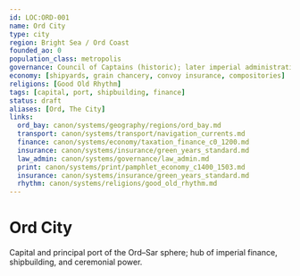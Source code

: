 ```yaml
---
id: LOC:ORD-001
name: Ord City
type: city
region: Bright Sea / Ord Coast
founded_ao: 0
population_class: metropolis
governance: Council of Captains (historic); later imperial administration
economy: [shipyards, grain chancery, convoy insurance, compositories]
religions: [Good Old Rhythm]
tags: [capital, port, shipbuilding, finance]
status: draft
aliases: [Ord, The City]
links:
  ord_bay: canon/systems/geography/regions/ord_bay.md
  transport: canon/systems/transport/navigation_currents.md
  finance: canon/systems/economy/taxation_finance_c0_1200.md
  insurance: canon/systems/insurance/green_years_standard.md
  law_admin: canon/systems/governance/law_admin.md
  print: canon/systems/print/pamphlet_economy_c1400_1503.md
  insurance: canon/systems/insurance/green_years_standard.md
  rhythm: canon/systems/religions/good_old_rhythm.md
---
```


# Ord City
Capital and principal port of the Ord–Sar sphere; hub of imperial finance, shipbuilding, and ceremonial power.

